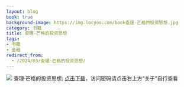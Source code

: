 ```yaml
---
layout: blog
book: true
background-image: https://img.locyoo.com/book查理·芒格的投资思想.jpg
category: 书籍
title: 查理·芒格的投资思想
tags:
- 书籍
- 金融
redirect_from:
  - /2024/03/查理·芒格的投资思想/
---
```

![](https://img.locyoo.com/book查理·芒格的投资思想.jpg)
查理·芒格的投资思想: <a name = "ref1" href="https://url18.ctfile.com/f/50983618-1357862594-3d8322?p=3619">点击下载</a>，访问密码请点击右上方“关于”自行查看